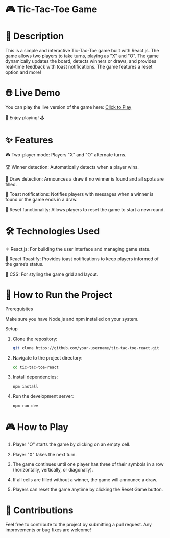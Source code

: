 # 🎮 Tic-Tac-Toe Game

# 📜 Description
This is a simple and interactive Tic-Tac-Toe game built with React.js. The game allows two players to take turns, playing as "X" and "O". The game dynamically updates the board, detects winners or draws, and provides real-time feedback with toast notifications. The game features a reset option and more!

# 🌐 Live Demo
You can play the live version of the game here: [Click to Play](https://tic-tac-toe-game-jayesh-555s-projects.vercel.app/)

🎉 Enjoy playing! 🕹️

# ✨ Features

🎮 Two-player mode: Players "X" and "O" alternate turns.

🏆 Winner detection: Automatically detects when a player wins.

🤝 Draw detection: Announces a draw if no winner is found and all spots are filled.

📢 Toast notifications: Notifies players with messages when a winner is found or the game ends in a draw.

🔄 Reset functionality: Allows players to reset the game to start a new round.

# 🛠️ Technologies Used
⚛️ React.js: For building the user interface and managing game state.

🍞 React Toastify: Provides toast notifications to keep players informed of the game’s status.

🎨 CSS: For styling the game grid and layout.

# 🚀 How to Run the Project

Prerequisites

Make sure you have Node.js and npm installed on your system.

Setup

1. Clone the repository:

    ```bash
    git clone https://github.com/your-username/tic-tac-toe-react.git

2. Navigate to the project directory:

    ```bash
    cd tic-tac-toe-react

3. Install dependencies:

    ```bash
    npm install


4. Run the development server:

    ```bash
    npm run dev


# 🎮 How to Play

1. Player "O" starts the game by clicking on an empty cell.

2. Player "X" takes the next turn.

3. The game continues until one player has three of their symbols in a row (horizontally, vertically, or diagonally).

4. If all cells are filled without a winner, the game will announce a draw.

5. Players can reset the game anytime by clicking the Reset Game button.


# 🤝 Contributions

Feel free to contribute to the project by submitting a pull request. Any improvements or bug fixes are welcome!
